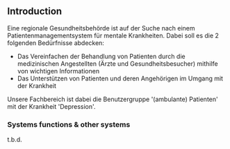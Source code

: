 <!-- Bitte Unterkapitel mit ### fortführen damit das Dokument nach dem Merge dann bereits sauber gegliedert ist -->
## Introduction

Eine regionale Gesundheitsbehörde ist auf der Suche nach einem Patientenmanagementsystem für mentale Krankheiten.  Dabei soll es die 2 folgenden Bedürfnisse abdecken:
* Das Vereinfachen der Behandlung von Patienten durch die medizinischen Angestellten (Ärzte und Gesundheitsbesucher) mithilfe von wichtigen Informationen
* Das Unterstützen von Patienten und deren Angehörigen im Umgang mit der Krankheit

Unsere Fachbereich ist dabei die Benutzergruppe '(ambulante) Patienten' mit der Krankheit 'Depression'.

### Systems functions & other systems

t.b.d.

